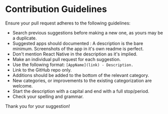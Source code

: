 # Contribution Guidelines

Ensure your pull request adheres to the following guidelines:

- Search previous suggestions before making a new one, as yours may be a duplicate.
- Suggested apps should documented : A description is the bare minimum. Screenshots of the app in it's own readme is perfect.
- Don't mention React Native in the description as it's implied.
- Make an individual pull request for each suggestion.
- Use the following format: `[AppName](link) - Description.`
- Link to the GitHub repo only.
- Additions should be added to the bottom of the relevant category.
- New categories, or improvements to the existing categorization are welcome.
- Start the description with a capital and end with a full stop/period.
- Check your spelling and grammar.

Thank you for your suggestion!
